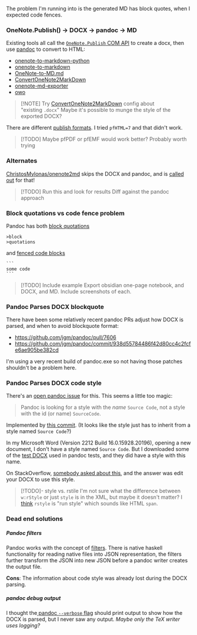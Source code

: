The problem I'm running into is the generated MD has block quotes, when I expected code fences.

### OneNote.Publish() -> DOCX -> pandoc -> MD
Existing tools all call the [`OneNote.Publish` COM API](https://learn.microsoft.com/en-us/office/client-developer/onenote/application-interface-onenote#publish-method) to create a docx, then use [pandoc](https://pandoc.org/) to convert to HTML:
- [onenote-to-markdown-python](https://github.com/pagekeytech/onenote-to-markdown/blob/192fe9ec303f30e77d4e3609ea7aafc05578c28e/convert.py#L79)
- [onenote-to-markdown](https://github.com/pagekeytech/onenote-to-markdown/blob/192fe9ec303f30e77d4e3609ea7aafc05578c28e/convert3.ps1#L28)
- [OneNote-to-MD.md](https://gist.github.com/heardk/ded40b72056cee33abb18f3724e0a580#file-onenote-to-md-md)
- [ConvertOneNote2MarkDown](https://github.com/theohbrothers/ConvertOneNote2MarkDown/blob/179c8ecda8f14b1c6713102d80a92d1f646ab4aa/ConvertOneNote2MarkDown-v2.ps1#L134)
- [onenote-md-exporter](https://github.com/alxnbl/onenote-md-exporter/blob/d2cd4094ded11530b24423a446ec99590e95af86/src/OneNoteMdExporter/Services/Export/ExportServiceBase.cs#L121)
- [owo](https://github.com/alopezrivera/owo/blob/ac5e1114acaf8ce3675a4ed26aa2176f8ec7bd18/src/OneNote/OneNote-Retrieve.psm1#L65)

> [!NOTE]  Try  [ConvertOneNote2MarkDown](https://github.com/theohbrothers/ConvertOneNote2MarkDown) config about "existing `.docx`"
> 	Maybe it's possible to munge the style of the exported DOCX?

There are different [publish formats](https://learn.microsoft.com/en-us/office/client-developer/onenote/enumerations-onenote-developer-reference#odc_PublishFormat). I tried `pfHTML=7` and that didn't work.

> [!TODO]
> Maybe pfPDF or pfEMF would work better? Probably worth trying

### Alternates

[ChristosMylonas/onenote2md](https://github.com/ChristosMylonas/onenote2md)  skips the DOCX and pandoc, and is [called out](https://github.com/ChristosMylonas/onenote2md/pull/3#issue-806857343) for that!

> [!TODO] Run this and look for results
> Diff against the pandoc approach


### Block quotations vs code fence problem
Pandoc has both [block quotations](https://pandoc.org/MANUAL.html#block-quotations)
```
>block
>quotations
```

and [fenced code blocks](https://pandoc.org/MANUAL.html#fenced-code-blocks)
~~~
```
some code
```
~~~




> [!TODO] Include example
> Export obsidian one-page notebook, and DOCX, and MD.
> Include screenshots of each.


### Pandoc Parses DOCX blockquote

There have been some relatively recent pandoc PRs adjust how DOCX is parsed, and when to avoid blockquote format:
- https://github.com/jgm/pandoc/pull/7606
- https://github.com/jgm/pandoc/commit/938d55784486f42d80cc4c2fcfe6ae905be382cd

I'm using a very recent build of pandoc.exe so not having those patches shouldn't be a problem here.

### Pandoc Parses DOCX code style
There's an [open pandoc issue](https://github.com/jgm/pandoc/issues/5971#issuecomment-1162238592) for this. This seems a little too magic:
> Pandoc is looking for a style with the _name_ `Source Code`, not a style with the id (or name) `SourceCode`.

Implemented by [this commit](https://github.com/jgm/pandoc/commit/c113ca6717d00870ec10716897d76a6fa62b1d41). (It looks like the style just has to inherit from a style named `Source Code`?)

In my Microsoft Word (Version 2212 Build 16.0.15928.20196), opening a new document, I don't have a style named `Source Code`. But I downloaded some of the [test DOCX](https://github.com/jgm/pandoc/blob/main/test/docx/adjacent_codeblocks.docx) used in pandoc tests, and they did have a style with this name.

On StackOverflow, [somebody asked about this](https://stackoverflow.com/a/27549401/771768), and the answer was edit your DOCX to use this style.



> [!TODO]- style vs. rstile
> I'm not sure what the difference between `w:rStyle` or just `style` is in the XML, but maybe it doesn't matter? I [think](https://python-docx.readthedocs.io/en/latest/dev/analysis/features/styles/character-style.html) `rstyle` is "run style" which sounds like HTML `span`.


### Dead end solutions
##### Pandoc filters
Pandoc works with the concept of [filters](https://pandoc.org/filters.html). There is native haskell functionality for reading native files into JSON representation, the filters further transform the JSON into new JSON before a pandoc writer creates the output file.

**Cons**: The information about code style was already lost during the DOCX parsing.

##### pandoc debug output
I thought the[ pandoc `--verbose` flag](https://pandoc.org/MANUAL.html) should print output to show how the DOCX is parsed, but I never saw any output. *Maybe only the TeX writer uses logging?*

